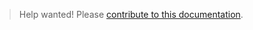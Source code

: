 > Help wanted! Please [contribute to this documentation](https://github.com/jacebrowning/doorstop/edit/master/docs/api/scripting.md).
